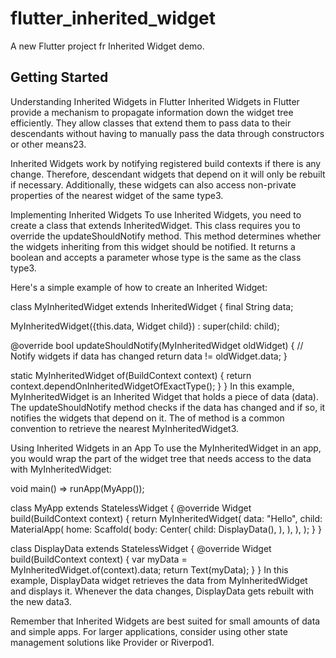 # flutter_inherited_widget

A new Flutter project fr Inherited Widget demo.

## Getting Started

Understanding Inherited Widgets in Flutter
Inherited Widgets in Flutter provide a mechanism to propagate information down the widget tree efficiently. They allow classes that extend them to pass data to their descendants without having to manually pass the data through constructors or other means23.

Inherited Widgets work by notifying registered build contexts if there is any change. Therefore, descendant widgets that depend on it will only be rebuilt if necessary. Additionally, these widgets can also access non-private properties of the nearest widget of the same type3.

Implementing Inherited Widgets
To use Inherited Widgets, you need to create a class that extends InheritedWidget. This class requires you to override the updateShouldNotify method. This method determines whether the widgets inheriting from this widget should be notified. It returns a boolean and accepts a parameter whose type is the same as the class type3.

Here's a simple example of how to create an Inherited Widget:

class MyInheritedWidget extends InheritedWidget {
 final String data;

 MyInheritedWidget({this.data, Widget child}) : super(child: child);

 @override
 bool updateShouldNotify(MyInheritedWidget oldWidget) {
    // Notify widgets if data has changed
    return data != oldWidget.data;
 }

 static MyInheritedWidget of(BuildContext context) {
    return context.dependOnInheritedWidgetOfExactType<MyInheritedWidget>();
 }
}
In this example, MyInheritedWidget is an Inherited Widget that holds a piece of data (data). The updateShouldNotify method checks if the data has changed and if so, it notifies the widgets that depend on it. The of method is a common convention to retrieve the nearest MyInheritedWidget3.

Using Inherited Widgets in an App
To use the MyInheritedWidget in an app, you would wrap the part of the widget tree that needs access to the data with MyInheritedWidget:

void main() => runApp(MyApp());

class MyApp extends StatelessWidget {
 @override
 Widget build(BuildContext context) {
    return MyInheritedWidget(
      data: "Hello",
      child: MaterialApp(
        home: Scaffold(
          body: Center(
            child: DisplayData(),
          ),
        ),
      ),
    );
 }
}

class DisplayData extends StatelessWidget {
 @override
 Widget build(BuildContext context) {
    var myData = MyInheritedWidget.of(context).data;
    return Text(myData);
 }
}
In this example, DisplayData widget retrieves the data from MyInheritedWidget and displays it. Whenever the data changes, DisplayData gets rebuilt with the new data3.

Remember that Inherited Widgets are best suited for small amounts of data and simple apps. For larger applications, consider using other state management solutions like Provider or Riverpod1.
